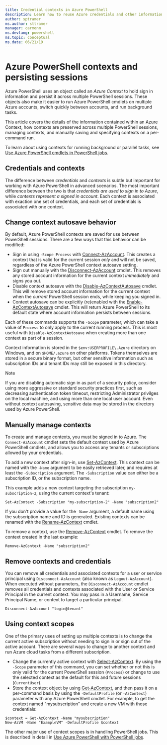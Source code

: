 ```yaml
---
title: Credential contexts in Azure PowerShell
description: Learn how to reuse Azure credentials and other information across multiple PowerShell sessions.
author: sptramer
ms.author: sttramer
manager: carmonm
ms.devlang: powershell
ms.topic: conceptual
ms.date: 06/21/19
---
```

# Azure PowerShell contexts and persisting sessions

Azure PowerShell uses an object called an _Azure Context_ to hold sign in information and persist it
across multiple PowerShell sessions. These objects also make it easier to run Azure PowerShell cmdlets
on multiple Azure accounts, switch quickly between accounts, and run background tasks.

This article covers the details of the information contained within an Azure Context, how contexts
are preserved across multiple PowerShell sessions, managing contexts, and manually saving and specifying
contexts on a per-command run.

To learn about using contexts for running background or parallel tasks, see
[Use Azure PowerShell cmdlets in PowerShell jobs](using-psjobs.md).

<!-- TODO: Is this necessary? -->
## Credentials and contexts

The difference between _credentials_ and _contexts_ is subtle but important for working with Azure
PowerShell in advanced scenarios. The most important difference between the two is that _credentials are
used to sign in to Azure_, while _contexts represent a signed in account_. Each context is associated
with exaction one set of credentials, and each set of credentials is associated with one context.

## Change context autosave behavior

By default, Azure PowerShell contexts are saved for use between PowerShell sessions. There are a few ways
that this behavior can be modified:

<!-- TODO: Confirm all of these behaviors -->
* Sign in using `-Scope Process` with [Connect-AzAccount](/powershell/module/az.accounts/connect-azaccount).
  This creates a context that is valid for the current session _only_ and will not be saved, regardless of
  the Azure PowerShell context autosave setting.
* Sign out manually with the [Disconnect-AzAccount](/powershell/module/az.accounts/disconnect-azaccount) cmdlet.
  This removes any stored account information for the current context _immediately_ and signs you out.
* Disable context autosave with the [Disable-AzContextAutosave](/powershell/module/az.accounts/disable-azcontextautosave) cmdlet.
  This will remove stored account information for the current context when the _current_ PowerShell session ends,
  while keeping you signed in.
* Context autosave can be explicitly (re)enabled with the [Enable-AzContextAutosave](/powershell/module/az.accounts/enable-azcontextautosave)
  cmdlet. This will return Azure PowerShell to its default state where account information persists between sessions.

Each of these commands supports the `-Scope` parameter, which can take a value of `Process` to only apply
to the current running process. This is most useful with `Disable-AzContextAutosave` when creating more
than one context as part of a session.

Context information is stored in the `$env:USERPROFILE\.Azure` directory on Windows, and on `$HOME/.azure`
on other platforms. Tokens themselves are stored in a secure binary format, but other sensitive information
such as subscription IDs and tenant IDs may still be exposed in this directory.

> [!NOTE]
> If you are disabling automatic sign in as part of a security policy, consider using more aggressive
> or standard security practices first, such as decreasing authentication token timeout, restricting
> Administrator privilges on the local machine, and using more than one local user account. Even without
> context autosaving, sensitive data may be stored in the directory used by Azure PowerShell.

## Manually manage contexts

To create and manage contexts, you must be signed in to Azure. The `Connect-AzAccount` cmdlet sets the
default context used by Azure PowerShell cmdlets, and allows you to access any tenants or subscriptions
allowed by your credentials.

To add a new context after sign-in, use [Set-AzContext](/powershell/module/Az.Accounts/Set-AzContext).
This context can be named with the `-Name` argument to be easily retrieved later, and requires at least
the `-Subscription` argument. The `-Subscription` value can either be a subscription ID, or the subscription
name.

This example adds a new context targeting the subscription `my-subscription-2`, using 
the current context's tenant:

```azurepowershell-interactive
Set-AzContext -Subscription "my-subscription-2" -Name "subscription2"
```

If you don't provide a value for the `-Name` argument, a default name using the subscription name
and ID is generated. Existing contexts can be renamed with the [Rename-AzContext](/powershell/module/az.accounts/rename-azcontext) cmdlet.

To remove a context, use the [Remove-AzContext](/powershell/module/az.accounts/remove-azcontext) cmdlet.
To remove the context created in the last example:

```azurepowershell-interactive
Remove-AzContext -Name "subscription2"
```

<!-- TODO: Is this section needed here? Should content be reorganized? Should make sure that the behavior is correctly described. -->
## Remove contexts and credentials

You can remove all credentials and associated contexts for a user or service principal using
`Disconnect-AzAccount` (also known as `Logout-AzAccount`). When executed without parameters,
the `Disconnect-AzAccount` cmdlet removes all credentials and contexts associated with the User or
Service Principal in the current context. You may pass in a Username, Service Principal Name, or
context to target a particular principal.

```azurepowershell-interactive
Disconnect-AzAccount "login@tenant"
```

## Using context scopes

One of the primary uses of setting up multiple contexts is to change the current active subscription
without needing to sign in or sign out of the active account. There are several ways to change to
another context and run Azure cloud tasks from a different subscription.

* Change the currently active context with [Select-AzContext](/powershell/module/az.accounts/select-azcontext).
  By using the `-Scope` parameter of this command, you can set whether or not this is only valid for
  the current PowerShell session (`Process`) or change to use the selected context as the default for
  this and future sessions (`CurrentUser`).
* Store the context object by using [Get-AzContext](/powershell/module/az.accounts/get-azcontext), and then
  pass it on a per-command basis by using the `-DefaultProfile` (or `-AzContext`) parameter with any Azure
  PowerShell cmdlet. For example, to get the context named "mysubscription" and create a new VM with
  those credentials:
<!-- TODO: Confirm that this is a correct invocation of New-AzVM -->
  ```azurepowershell-interactive
  $context = Get-AzContext -Name "mysubscription"
  New-AzVM -Name "ExampleVM" -DefaultProfile $context 
  ```

The other major use of context scopes is in handling PowerShell jobs. This is described in detail in [Use Azure PowerShell with PowerShell jobs](using-psjobs.md).